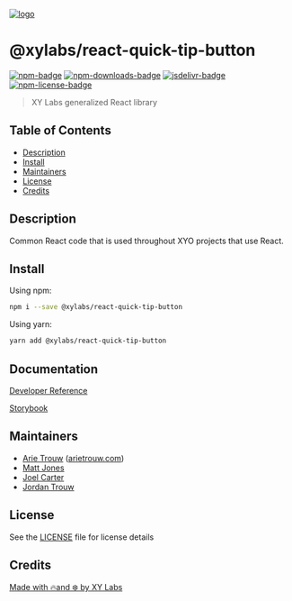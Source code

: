 [![logo][]](https://xylabs.com)

# @xylabs/react-quick-tip-button

[![npm-badge][]][npm-link]
[![npm-downloads-badge][]][npm-link]
[![jsdelivr-badge][]][jsdelivr-link]
[![npm-license-badge][]](LICENSE)

> XY Labs generalized React library 

## Table of Contents

-   [Description](#description)
-   [Install](#install)
-   [Maintainers](#maintainers)
-   [License](#license)
-   [Credits](#credits)

## Description

Common React code that is used throughout XYO projects that use React.

## Install

Using npm:

```sh
npm i --save @xylabs/react-quick-tip-button
```

Using yarn:

```sh
yarn add @xylabs/react-quick-tip-button
```

## Documentation
[Developer Reference](https://xylabs.github.io/sdk-react)

[Storybook](https://xylabs.github.io/sdk-react/storybook)

## Maintainers

- [Arie Trouw](https://github.com/arietrouw) ([arietrouw.com](https://arietrouw.com))
- [Matt Jones](https://github.com/jonesmac)
- [Joel Carter](https://github.com/JoelBCarter)
- [Jordan Trouw](https://github.com/jordantrouw)

## License

See the [LICENSE](LICENSE) file for license details

## Credits

[Made with 🔥and ❄️ by XY Labs](https://xylabs.com)

[logo]: https://cdn.xy.company/img/brand/XYPersistentCompany_Logo_Icon_Colored.svg

[npm-badge]: https://img.shields.io/npm/v/@xylabs/react-quick-tip-button.svg
[npm-link]: https://www.npmjs.com/package/@xylabs/react-quick-tip-button

[npm-downloads-badge]: https://img.shields.io/npm/dw/@xylabs/react-quick-tip-button
[npm-license-badge]: https://img.shields.io/npm/l/@xylabs/react-quick-tip-button

[jsdelivr-badge]: https://data.jsdelivr.com/v1/package/npm/@xylabs/react-quick-tip-button/badge
[jsdelivr-link]: https://www.jsdelivr.com/package/npm/@xylabs/react-quick-tip-button